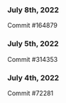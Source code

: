 ### July 8th, 2022

Commit #164879

### July 5th, 2022

Commit #314353


### July 4th, 2022

Commit #72281
